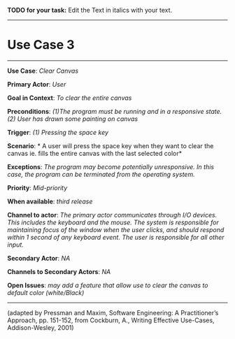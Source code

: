 **TODO for your task:** Edit the Text in italics with your text.

<hr>

# Use Case 3

<hr>

**Use Case**: *Clear Canvas*

**Primary Actor**: *User*

**Goal in Context**: *To clear the entire canvas*

**Preconditions**: *(1)The program must be running and in a responsive state. (2) User has drawn some painting on canvas*

**Trigger**: *(1) Pressing the space key*
  
**Scenario**: * A user will press the space key when they want to clear the canvas ie. fills the entire canvas with the last selected color*
 
**Exceptions**: *The program may become potentially unresponsive. In this case, the program can be terminated from the operating system.*

**Priority**: *Mid-priority*

**When available**: *third release*

**Channel to actor**: *The primary actor communicates through I/O devices. This includes the keyboard and the mouse. The system is responsible for maintaining focus of the window when the user clicks, and should respond within 1 second of any keyboard event. The user is responsible for all other input.*

**Secondary Actor**: *NA*

**Channels to Secondary Actors**: *NA*

**Open Issues**: *may add a feature that allow use to clear the canvas to default color (white/Black)*
<hr>



(adapted by Pressman and Maxim, Software Engineering: A Practitioner’s Approach, pp. 151-152, from Cockburn,
A., Writing Effective Use-Cases, Addison-Wesley, 2001)
